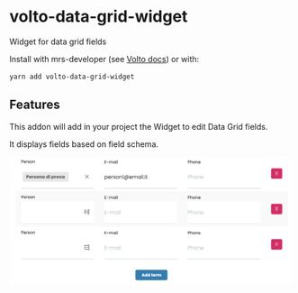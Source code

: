 # volto-data-grid-widget

Widget for data grid fields

Install with mrs-developer (see [Volto docs](https://docs.voltocms.com/customizing/add-ons/)) or with:

```bash
yarn add volto-data-grid-widget
```

## Features

This addon will add in your project the Widget to edit Data Grid fields.

It displays fields based on field schema.

<img alt="Data grid widget" src="./docs/data-grid-widget.png" width="500" />
